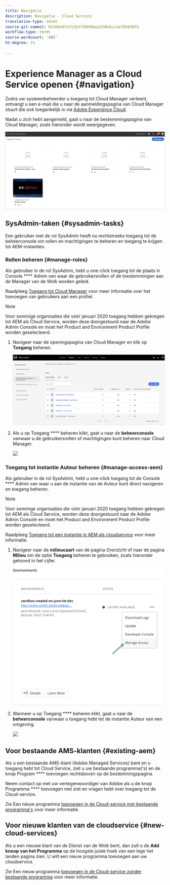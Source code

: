 ```yaml
---
title: Navigatie
description: Navigatie - Cloud Service
translation-type: tm+mt
source-git-commit: 02160a9fa713b3758698aa3330a5ccaef8b830fb
workflow-type: tm+mt
source-wordcount: '492'
ht-degree: 1%

---
```



# Experience Manager as a Cloud Service openen {#navigation}

Zodra uw systeembeheerder u toegang tot Cloud Manager verleent, ontvangt u een e-mail die u naar de aanmeldingspagina van Cloud Manager stuurt die ook toegankelijk is via [Adobe Experience Cloud](https://my.cloudmanager.adobe.com/).

Nadat u zich hebt aangemeld, gaat u naar de bestemmingspagina van Cloud Manager, zoals hieronder wordt weergegeven.

![](assets/first_timelogin1.png)

## SysAdmin-taken {#sysadmin-tasks}

Een gebruiker met de rol SysAdmin heeft nu rechtstreeks toegang tot de beheerconsole om rollen en machtigingen te beheren en toegang te krijgen tot AEM-instanties.

### Rollen beheren {#manage-roles}

Als gebruiker in de rol SysAdmin, hebt u one-click toegang tot de plaats in Console **** Admin van waar de gebruikersrollen of de toestemmingen aan de Manager van de Wolk worden geleid.

Raadpleeg [Toegang tot Cloud Manager](https://docs.adobe.com/content/help/en/experience-manager-cloud-service/security/ims-support.html#accessing-cloud-manager) voor meer informatie over het toevoegen van gebruikers aan een profiel.

>[!NOTE]
>Voor sommige organisaties die vóór januari 2020 toegang hebben gekregen tot AEM als Cloud Service, worden deze doorgestuurd naar de Adobe Admin Console en moet het Product and Environment Product Profile worden geselecteerd.

1. Navigeer naar de openingspagina van Cloud Manager en klik op **Toegang** beheren.

   ![](assets/sys-admin1.png)

1. Als u op Toegang **** beheren klikt, gaat u naar de **beheerconsole** vanwaar u de gebruikersrollen of machtigingen kunt beheren naar Cloud Manager.

   ![](assets/sys-admin2.png)

### Toegang tot instantie Auteur beheren {#manage-access-aem}

Als gebruiker in de rol SysAdmin, hebt u one-click toegang tot de Console **** Admin van waar u aan de instantie van de Auteur kunt direct navigeren en toegang beheren.

>[!NOTE]
>Voor sommige organisaties die vóór januari 2020 toegang hebben gekregen tot AEM als Cloud Service, worden deze doorgestuurd naar de Adobe Admin Console en moet het Product and Environment Product Profile worden geselecteerd.

Raadpleeg [Toegang tot een instantie in AEM als cloudservice](https://docs.adobe.com/content/help/en/experience-manager-cloud-service/security/ims-support.html#accessing-instance-cloud-service) voor meer informatie.

1. Navigeer naar de **milieucaart** van de pagina *Overzicht* of naar de pagina **Milieu** om de optie **Toegang** beheren te gebruiken, zoals hieronder getoond in het cijfer.

   ![](assets/manage-access1.png)

1. Wanneer u op Toegang **** beheren klikt, gaat u naar de **beheerconsole** vanwaar u toegang hebt tot de instantie Auteur van een omgeving.

   ![](assets/sys-admin3.png)


## Voor bestaande AMS-klanten {#existing-aem}

Als u een bestaande AMS-klant (Adobe Managed Services) bent en u toegang hebt tot Cloud Service, ziet u uw bestaande programma(&#39;s) en de knop Program **** toevoegen rechtsboven op de bestemmingspagina.

Neem contact op met uw vertegenwoordiger van Adobe als u de knop Programma **** toevoegen niet ziet en vragen hebt over toegang tot de Cloud-service.

Zie Een nieuw programma [toevoegen in de Cloud-service met bestaande programma&#39;s](/help/onboarding/getting-access-to-aem-in-cloud/first-time-login.md#existing-program) voor meer informatie.

## Voor nieuwe klanten van de cloudservice {#new-cloud-services}

Als u een nieuwe klant van de Dienst van de Wolk bent, dan zult u de **Add knoop van het Programma** op de hoogste juiste hoek van een lege het landen pagina zien. U wilt een nieuw programma toevoegen aan uw cloudservice.

Zie Een nieuw programma [toevoegen in de Cloud-service zonder bestaande programma](/help/onboarding/getting-access-to-aem-in-cloud/first-time-login.md#no-program) voor meer informatie.

